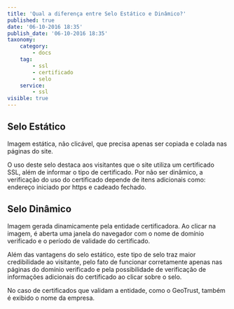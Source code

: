 ```yaml
---
title: 'Qual a diferença entre Selo Estático e Dinâmico?'
published: true
date: '06-10-2016 18:35'
publish_date: '06-10-2016 18:35'
taxonomy:
    category:
        - docs
    tag:
        - ssl
        - certificado
        - selo
    service:
        - ssl
visible: true
---
```


## Selo Estático

Imagem estática, não clicável, que precisa apenas ser copiada e colada nas páginas do site.

O uso deste selo destaca aos visitantes que o site utiliza um certificado SSL, além de informar o tipo de certificado. Por não ser dinâmico, a verificação do uso do certificado depende de itens adicionais como: endereço iniciado por https e cadeado fechado.

## Selo Dinâmico

Imagem gerada dinamicamente pela entidade certificadora. Ao clicar na imagem, é aberta uma janela do navegador com o nome de domínio verificado e o período de validade do certificado.

Além das vantagens do selo estático, este tipo de selo traz maior credibilidade ao visitante, pelo fato de funcionar corretamente apenas nas páginas do domínio verificado e pela possibilidade de verificação de informações adicionais do certificado ao clicar sobre o selo.

No caso de certificados que validam a entidade, como o GeoTrust, também é exibido o nome da empresa.